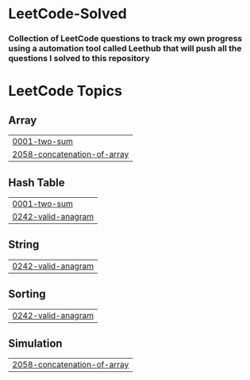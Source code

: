 # LeetCode-Solved
### Collection of LeetCode questions to track my own progress using a automation tool called Leethub that will push all the questions I solved to this repository 

<!---LeetCode Topics Start-->
# LeetCode Topics
## Array
|  |
| ------- |
| [0001-two-sum](https://github.com/HarshitKant/LeetCode-Solved/tree/master/0001-two-sum) |
| [2058-concatenation-of-array](https://github.com/HarshitKant/LeetCode-Solved/tree/master/2058-concatenation-of-array) |
## Hash Table
|  |
| ------- |
| [0001-two-sum](https://github.com/HarshitKant/LeetCode-Solved/tree/master/0001-two-sum) |
| [0242-valid-anagram](https://github.com/HarshitKant/LeetCode-Solved/tree/master/0242-valid-anagram) |
## String
|  |
| ------- |
| [0242-valid-anagram](https://github.com/HarshitKant/LeetCode-Solved/tree/master/0242-valid-anagram) |
## Sorting
|  |
| ------- |
| [0242-valid-anagram](https://github.com/HarshitKant/LeetCode-Solved/tree/master/0242-valid-anagram) |
## Simulation
|  |
| ------- |
| [2058-concatenation-of-array](https://github.com/HarshitKant/LeetCode-Solved/tree/master/2058-concatenation-of-array) |
<!---LeetCode Topics End-->